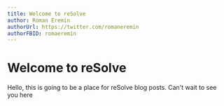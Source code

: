 ```yaml
---
title: Welcome to reSolve
author: Roman Eremin
authorUrl: https://twitter.com/romaneremin
authorFBID: romaeremin
---
```


# Welcome to reSolve

Hello, this is going to be a place for reSolve blog posts.
Can't wait to see you here
